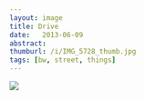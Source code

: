 ```yaml
---
layout: image
title: Drive
date:   2013-06-09
abstract: 
thumburl: /i/IMG_5728_thumb.jpg
tags: [bw, street, things]
---
```

![]({{site.url}}/i/IMG_5728.jpg)

